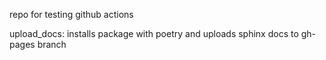 repo for testing github actions

upload_docs: installs package with poetry 
and uploads sphinx docs to gh-pages branch
